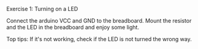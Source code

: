 Exercise 1: Turning on a LED

Connect the arduino VCC and GND to the breadboard. Mount the resistor and the LED in the breadboard and enjoy some light. 

Top tips:
If it's not working, check if the LED is not turned the wrong way.